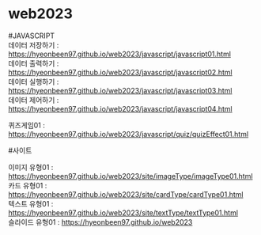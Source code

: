 # web2023


#JAVASCRIPT   
데이터 저장하기 : https://hyeonbeen97.github.io/web2023/javascript/javascript01.html     
데이터 출력하기 : https://hyeonbeen97.github.io/web2023/javascript/javascript02.html   
데이터 실행하기 : https://hyeonbeen97.github.io/web2023/javascript/javascript03.html   
데이터 제어하기 : https://hyeonbeen97.github.io/web2023/javascript/javascript04.html   
   
퀴즈게임01 : https://hyeonbeen97.github.io/web2023/javascript/quiz/quizEffect01.html          
 
#사이트            

이미지 유형01 : https://hyeonbeen97.github.io/web2023/site/imageType/imageType01.html      
카드 유형01 : https://hyeonbeen97.github.io/web2023/site/cardType/cardType01.html     
텍스트 유형01 : https://hyeonbeen97.github.io/web2023/site/textType/textType01.html      
슬라이드 유형01 : https://hyeonbeen97.github.io/web2023     
